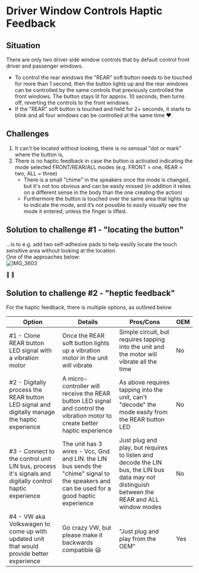 # Driver Window Controls Haptic Feedback 
## Situation
There are only two driver side window controls that by default control front driver and passenger windows. 
- To control the rear windows the "REAR" soft button needs to be touched for more than 1 second, then the button lights up and the rear windows can be controlled by the same controls that previously controlled the front windows. The button stays lit for approx. 10 seconds, then turns off, reverting the controls to the front windows. 
- If the "REAR" soft button is touched and held for 2+ seconds, it starts to blink and all four windows can be controlled at the same time :heart:. 

## Challenges
1. It can't be located without looking, there is no sensual "dot or mark" where the button is, 
2. There is no haptic feedback in case the button is activated indicating the mode selected FRONT/REAR/ALL modes (e.g. FRONT = one, REAR = two, ALL = three)
     - There is a small "chime" in the speakers once the mode is changed, but it's not too obvious and can be easily missed (in addition it relies on a different sense in the body than the one creating the action) 
     - Furthermore the button is touched over the same area that lights up to indicate the mode, and it’s not possible to easily visually see the mode it entered, unless the finger is lifted.

## Solution to challenge #1 - "locating the button"
...is to e.g. add two self-adhesive pads to help easilly locate the touch sensitive area without looking at the location.\
One of the approaches below:\
     ![IMG_3603](https://user-images.githubusercontent.com/107234448/178167294-d7f9396d-2661-4cf0-a86d-ff0ece25f306.JPEG "Helping to locate the touch sensitive area by two self adhesive pads")

:man_dancing: :woman_dancing:

## Solution to challenge #2 - "heptic feedback" 

For the haptic feedback, there is multiple options, as outlined below

Option | Details | Pros/Cons | OEM
---|---|---|---
#1 - Clone REAR button LED signal with a vibration motor | Once the REAR soft button lights up a vibration motor in the unit will vibrate | Simple circuit, but requires tapping into the unit and the motor will vibrate all the time | No
#2 - Digitally process the REAR button LED signal and digitally manage the haptic experience | A micro-controller will receive the REAR button LED signal and control the vibration motor to create better haptic experience | As above requires tapping into the unit, can't "decode" the mode easily from the REAR button LED | No
#3 - Connect to the control unit LIN bus, process it's signals and digitally control haptic experience | The unit has 3 wires - Vcc, Gnd and LIN. the LIN bus sends the "chime" signal to the speakers and can be used for a good haptic experience | Just plug and play, but requires to listen and decode the LIN bus, the LIN bus data may not distinguish between the REAR and ALL window modes | No
#4 - VW aka Volkswagen to come up with updated unit that would provide better experience | Go crazy VW, but please make it backwards compatible :smiley: | "Just plug and play from the OEM" | Yes
